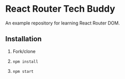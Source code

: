 # React Router Tech Buddy

An example repository for learning React Router DOM.

## Installation

1. Fork/clone

1. `npm install`

1. `npm start`
